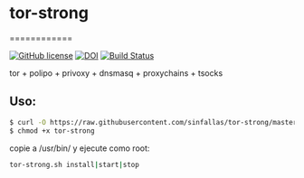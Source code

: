 # tor-strong
============

[![GitHub license](https://sinfallas.files.wordpress.com/2016/02/gpl.png)](https://github.com/xanadu-linux/tor-strong/blob/master/LICENSE)
[![DOI](https://zenodo.org/badge/4102/xanadu-linux/tor-strong.svg)](https://zenodo.org/badge/latestdoi/4102/xanadu-linux/tor-strong)
[![Build Status](https://travis-ci.org/xanadu-linux/tor-strong.svg?branch=master)](https://travis-ci.org/xanadu-linux/tor-strong)

tor + polipo + privoxy + dnsmasq + proxychains + tsocks

## Uso:

```bash
$ curl -O https://raw.githubusercontent.com/sinfallas/tor-strong/master/tor-strong
$ chmod +x tor-strong
```
copie a /usr/bin/ y ejecute como root:

```bash
tor-strong.sh install|start|stop
```
